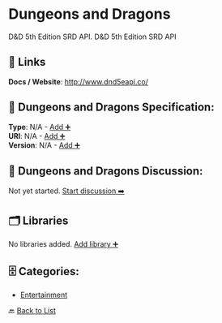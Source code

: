 # Dungeons and Dragons

D&D 5th Edition SRD API. D&D 5th Edition SRD API

##  🔗 Links
**Docs / Website**: http://www.dnd5eapi.co/

## 🧬 Dungeons and Dragons Specification:
**Type**: N/A - [Add ➕](https://github.com/apis-list/apis-list/edit/main/apis.yaml#L5699)  
**URI**: N/A - [Add ➕](https://github.com/apis-list/apis-list/edit/main/apis.yaml#L5699)  
**Version**: N/A - [Add ➕](https://github.com/apis-list/apis-list/edit/main/apis.yaml#L5699)

## 💬 Dungeons and Dragons Discussion:
Not yet started. [Start discussion ➡️](https://github.com/apis-list/apis-list/discussions/new)

## 🗂️ Libraries

No libraries added. [Add library ➕](https://github.com/apis-list/apis-list/edit/main/apis.yaml#L5699)    


## 🗄️ Categories:
- [Entertainment](https://github.com/apis-list/apis-list#entertainment-)

🔙  [Back to List](https://github.com/apis-list/apis-list)
